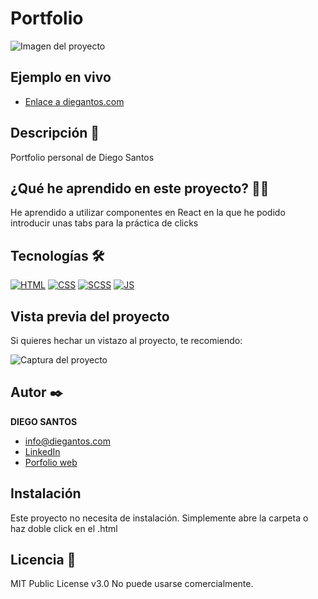 # Portfolio
![Imagen del proyecto](https://user-images.githubusercontent.com/118907489/204322209-21d44fa6-5166-4321-84e3-43b62a3c1cf9.png)

## Ejemplo en vivo
- [Enlace a diegantos.com](https://diegantos.com)
<!-- - [URL-de-la-api](URL-de-la-api) -->

## Descripción 📑
Portfolio personal de Diego Santos

## ¿Qué he aprendido en este proyecto? 🙇🏻 

He aprendido a utilizar componentes en React en la que he podido introducir unas tabs para la práctica de clicks

## Tecnologías 🛠
<!-- Iconos sacados de: https://github.com/hendrasob/badges/blob/master/README.md y https://github.com/alexandresanlim/Badges4-README.md-Profile -->
[![HTML](https://img.shields.io/badge/HTML5-E34F26?style=for-the-badge&logo=html5&logoColor=white)](https://es.wikipedia.org/wiki/HTML5)
[![CSS](https://img.shields.io/badge/CSS3-1572B6?style=for-the-badge&logo=css3&logoColor=white)](https://es.wikipedia.org/wiki/CSS)
[![SCSS](https://img.shields.io/badge/Sass-CC6699?style=for-the-badge&logo=sass&logoColor=white)](https://es.wikipedia.org/wiki/SCSS)
[![JS](https://img.shields.io/badge/JavaScript-F7DF1E?style=for-the-badge&logo=javascript&logoColor=black)](https://es.wikipedia.org/wiki/JavaScript)

## Vista previa del proyecto
Si quieres hechar un vistazo al proyecto, te recomiendo:

![Captura del proyecto](https://user-images.githubusercontent.com/118907489/204732911-9a3a57cd-7ea5-41f8-85d1-9538bbb7e691.png)

## Autor ✒️
**DIEGO SANTOS**

* [info@diegantos.com](mailto:info@diegantos.com?subject=Hello!)
* [LinkedIn](https://www.linkedin.com/in/diegantos/)
* [Porfolio web](https://diegantos.com)

## Instalación 
Este proyecto no necesita de instalación. Simplemente abre la carpeta o haz doble click en el .html
  
## Licencia 📄
MIT Public License v3.0
No puede usarse comercialmente.
